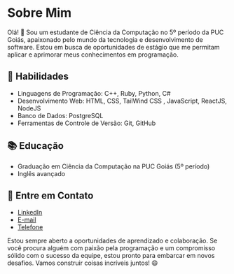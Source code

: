 # Sobre Mim

Olá! 👋 Sou um estudante de Ciência da Computação no 5º período da PUC Goiás, apaixonado pelo mundo da tecnologia e desenvolvimento de software. Estou em busca de oportunidades de estágio que me permitam aplicar e aprimorar meus conhecimentos em programação.

## 🚀 Habilidades

- Linguagens de Programação: C++, Ruby, Python, C#
- Desenvolvimento Web: HTML, CSS, TailWind CSS , JavaScript, ReactJS, NodeJS
- Banco de Dados: PostgreSQL
- Ferramentas de Controle de Versão: Git, GitHub

## 📚 Educação

- Graduação em Ciência da Computação na PUC Goiás (5º período)
- Inglês avançado

## 📧 Entre em Contato

- [LinkedIn](https://www.linkedin.com/in/gustahsr)
- [E-mail](gustavohsr.dev@gmail.com)
- [Telefone]((62)99468-1302)

Estou sempre aberto a oportunidades de aprendizado e colaboração. Se você procura alguém com paixão pela programação e um compromisso sólido com o sucesso da equipe, estou pronto para embarcar em novos desafios. Vamos construir coisas incríveis juntos! 😄
